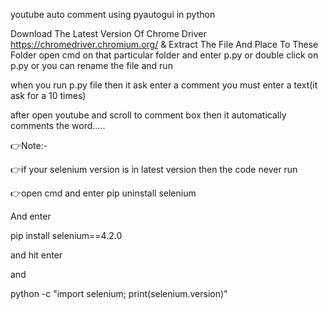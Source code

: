 youtube auto comment using pyautogui in python

Download The Latest Version Of Chrome Driver https://chromedriver.chromium.org/ & Extract The File And Place To These Folder open cmd on that particular folder and enter p.py or double click on p.py or you can rename the file and run

when you run p.py file then it ask enter a comment you must enter a text(it ask for a 10 times)

after open youtube and scroll to comment box then it automatically comments the word.....

👉Note:-

👉if your selenium version is in latest version then the code never run

👉open cmd and enter pip uninstall selenium

And enter

pip install selenium==4.2.0

and hit enter

and

python -c "import selenium; print(selenium.version)"



